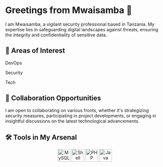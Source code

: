 # Greetings from Mwaisamba 👋

I am Mwaisamba, a vigilant security professional based in Tanzania. My expertise lies in safeguarding digital landscapes against threats, ensuring the integrity and confidentiality of sensitive data.

## 💼 Areas of Interest

DevOps

Security

Tech

## 🤝 Collaboration Opportunities

I am open to collaborating on various fronts, whether it's strategizing security measures, participating in project developments, or engaging in insightful discussions on the latest technological advancements.

## 🛠️ Tools in My Arsenal

<p align="center">
    <img src="https://cdn.jsdelivr.net/gh/devicons/devicon@latest/icons/mysql/mysql-original-wordmark.svg" width="40" title="MySQL"/>
    <img src="https://cdn.jsdelivr.net/gh/devicons/devicon@latest/icons/bash/bash-original.svg" width="40" title="Shell"/>
    <img src="https://cdn.jsdelivr.net/gh/devicons/devicon@latest/icons/php/php-original.svg" width="40" title="PHP"/>
    <img src="https://cdn.jsdelivr.net/gh/devicons/devicon@latest/icons/java/java-original.svg" width="40" title="Java"/>
</p>